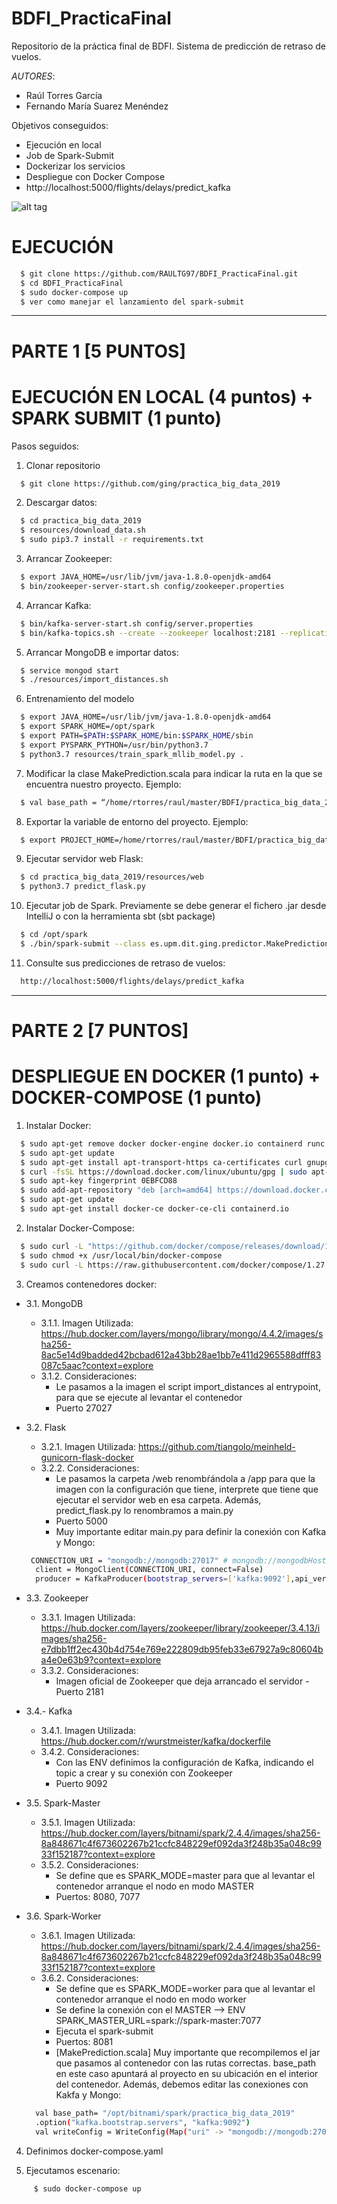 # BDFI_PracticaFinal
Repositorio de la práctica final de BDFI.
Sistema de predicción de retraso de vuelos.

*AUTORES*:
 - Raúl Torres García
 - Fernando María Suarez Menéndez
 
Objetivos conseguidos:
  - Ejecución en local
  - Job de Spark-Submit
  - Dockerizar los servicios
  - Despliegue con Docker Compose
  - http://localhost:5000/flights/delays/predict_kafka

![alt tag](https://github.com/RAULTG97/BDFI_PracticaFinal/blob/main/escenario.png)

# EJECUCIÓN

```sh
  $ git clone https://github.com/RAULTG97/BDFI_PracticaFinal.git
  $ cd BDFI_PracticaFinal
  $ sudo docker-compose up
  $ ver como manejar el lanzamiento del spark-submit
```
----------------------------
# PARTE 1 [5 PUNTOS]
# EJECUCIÓN EN LOCAL (4 puntos) + SPARK SUBMIT (1 punto)


Pasos seguidos:
1. Clonar repositorio
  ```sh
    $ git clone https://github.com/ging/practica_big_data_2019
  ```   
2. Descargar datos:
  ```sh
    $ cd practica_big_data_2019
    $ resources/download_data.sh
    $ sudo pip3.7 install -r requirements.txt
  ``` 

 3. Arrancar Zookeeper:
  ```sh
    $ export JAVA_HOME=/usr/lib/jvm/java-1.8.0-openjdk-amd64 
    $ bin/zookeeper-server-start.sh config/zookeeper.properties
  ```
  4. Arrancar Kafka:
  ```sh
    $ bin/kafka-server-start.sh config/server.properties
    $ bin/kafka-topics.sh --create --zookeeper localhost:2181 --replication-factor 1 --partitions 1 --topic flight_delay_classification_request
  ```
  5. Arrancar MongoDB e importar datos:
  ```sh
    $ service mongod start
    $ ./resources/import_distances.sh
  ```  
  6. Entrenamiento del modelo
  ```sh
    $ export JAVA_HOME=/usr/lib/jvm/java-1.8.0-openjdk-amd64
    $ export SPARK_HOME=/opt/spark
    $ export PATH=$PATH:$SPARK_HOME/bin:$SPARK_HOME/sbin
    $ export PYSPARK_PYTHON=/usr/bin/python3.7
    $ python3.7 resources/train_spark_mllib_model.py .
  ```  
  7. Modificar la clase MakePrediction.scala para indicar la ruta en la que se encuentra nuestro proyecto. Ejemplo:
  ```sh
    $ val base_path = “/home/rtorres/raul/master/BDFI/practica_big_data_2019”
```
  8. Exportar la variable de entorno del proyecto. Ejemplo:
  ```sh
    $ export PROJECT_HOME=/home/rtorres/raul/master/BDFI/practica_big_data_2019
  ```
  9. Ejecutar servidor web Flask:
  ```sh
    $ cd practica_big_data_2019/resources/web
    $ python3.7 predict_flask.py
```
  10. Ejecutar job de Spark. Previamente se debe generar el fichero .jar desde IntelliJ o con la herramienta sbt (sbt package)
  ```sh
    $ cd /opt/spark
    $ ./bin/spark-submit --class es.upm.dit.ging.predictor.MakePrediction --master local --packages org.mongodb.spark:mongo-spark-connector_2.11:2.3.2,org.apache.spark:spark-sql-kafka-0-10_2.11:2.4.0 /home/rtorres/raul/master/BDFI/practica_big_data_2019/flight_prediction/out/artifacts/flight_prediction_jar/flight_prediction.jar
```
  11. Consulte sus predicciones de retraso de vuelos:
  ```sh
    http://localhost:5000/flights/delays/predict_kafka
  ```  

------------------

# PARTE 2 [7 PUNTOS]
# DESPLIEGUE EN DOCKER (1 punto) + DOCKER-COMPOSE (1 punto)

  1. Instalar Docker:
  ```sh
    $ sudo apt-get remove docker docker-engine docker.io containerd runc
    $ sudo apt-get update
    $ sudo apt-get install apt-transport-https ca-certificates curl gnupg-agent software-properties-common
    $ curl -fsSL https://download.docker.com/linux/ubuntu/gpg | sudo apt-key add -
    $ sudo apt-key fingerprint 0EBFCD88
    $ sudo add-apt-repository "deb [arch=amd64] https://download.docker.com/linux/ubuntu $(lsb_release -cs) stable"
    $ sudo apt-get update
    $ sudo apt-get install docker-ce docker-ce-cli containerd.io
 ```
  2. Instalar Docker-Compose:
  ```sh
    $ sudo curl -L "https://github.com/docker/compose/releases/download/1.27.4/docker-compose-$(uname -s)-$(uname -m)" -o /usr/local/bin/docker-compose
    $ sudo chmod +x /usr/local/bin/docker-compose
    $ sudo curl -L https://raw.githubusercontent.com/docker/compose/1.27.4/contrib/completion/bash/docker-compose -o /etc/bash_completion.d/docker-compose
   ``` 
  3. Creamos contenedores docker:
  - 3.1. MongoDB
       - 3.1.1. Imagen Utilizada: https://hub.docker.com/layers/mongo/library/mongo/4.4.2/images/sha256-8ac5e14d9badded42bcbad612a43bb28ae1bb7e411d2965588dfff83087c5aac?context=explore
      - 3.1.2. Consideraciones:
        - Le pasamos a la imagen el script import_distances al entrypoint, para que se ejecute al levantar el contenedor
        - Puerto 27027
- 3.2. Flask
    - 3.2.1. Imagen Utilizada: https://github.com/tiangolo/meinheld-gunicorn-flask-docker
    - 3.2.2. Consideraciones:
        - Le pasamos la carpeta /web renombŕándola a /app para que la imagen con la configuración que tiene, interprete que tiene que ejecutar el servidor web en esa carpeta. Además, predict_flask.py lo renombramos a main.py
        - Puerto 5000
        - Muy importante editar main.py para definir la conexión con Kafka y Mongo:
  ```sh
   CONNECTION_URI = "mongodb://mongodb:27017" # mongodb://mongodbHostName:27017
    client = MongoClient(CONNECTION_URI, connect=False)
    producer = KafkaProducer(bootstrap_servers=['kafka:9092'],api_version=(2,3,0))
   ```  
- 3.3. Zookeeper
    - 3.3.1. Imagen Utilizada: https://hub.docker.com/layers/zookeeper/library/zookeeper/3.4.13/images/sha256-e7dbb1ff2ec430b4d754e769e222809db95feb33e67927a9c80604ba4e0e63b9?context=explore
  - 3.3.2. Consideraciones:
       - Imagen oficial de Zookeeper que deja arrancado el servidor
        - Puerto 2181
        
- 3.4.- Kafka
    - 3.4.1. Imagen Utilizada: https://hub.docker.com/r/wurstmeister/kafka/dockerfile
    - 3.4.2. Consideraciones:
        - Con las ENV definimos la configuración de Kafka, indicando el topic a crear y su conexión con Zookeeper
        - Puerto 9092

- 3.5. Spark-Master
     - 3.5.1. Imagen Utilizada: https://hub.docker.com/layers/bitnami/spark/2.4.4/images/sha256-8a848671c4f673602267b21ccfc848229ef092da3f248b35a048c9933f152187?context=explore
    - 3.5.2. Consideraciones:
        - Se define que es SPARK_MODE=master para que al levantar el contenedor arranque el nodo en modo MASTER
        - Puertos: 8080, 7077
        
        
- 3.6. Spark-Worker
     - 3.6.1. Imagen Utilizada: https://hub.docker.com/layers/bitnami/spark/2.4.4/images/sha256-8a848671c4f673602267b21ccfc848229ef092da3f248b35a048c9933f152187?context=explore
     - 3.6.2. Consideraciones:
        - Se define que es SPARK_MODE=worker para que al levantar el contenedor arranque el nodo en modo worker
        - Se define la conexión con el MASTER --> ENV SPARK_MASTER_URL=spark://spark-master:7077
        - Ejecuta el spark-submit
        - Puertos: 8081
        - [MakePrediction.scala] Muy importante que recompilemos el jar que pasamos al contenedor con las rutas correctas. base_path en este caso apuntará al proyecto en su ubicación en el interior del contenedor. Además, debemos editar las conexiones con Kakfa y Mongo:
  ```sh
    val base_path= "/opt/bitnami/spark/practica_big_data_2019"
    .option("kafka.bootstrap.servers", "kafka:9092")
    val writeConfig = WriteConfig(Map("uri" -> "mongodb://mongodb:27017/agile_data_science.flight_delay_classification_response"))
   ``` 

    
4. Definimos docker-compose.yaml
    
5. Ejecutamos escenario:
```sh
     $ sudo docker-compose up
``` 
